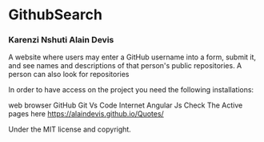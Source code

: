 # GithubSearch

### Karenzi Nshuti Alain Devis
 A website where users may enter a GitHub username into a form, submit it, and see names and descriptions of that person's public repositories. A person can also look for repositories

In order to have access on the project you need the following installations:

web browser
GitHub
Git
Vs Code
Internet
Angular Js
Check The Active pages here https://alaindevis.github.io/Quotes/

Under the MIT license and copyright.